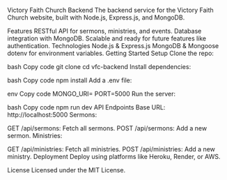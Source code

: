 Victory Faith Church Backend
The backend service for the Victory Faith Church website, built with Node.js, Express.js, and MongoDB.

Features
RESTful API for sermons, ministries, and events.
Database integration with MongoDB.
Scalable and ready for future features like authentication.
Technologies
Node.js & Express.js
MongoDB & Mongoose
dotenv for environment variables.
Getting Started
Setup
Clone the repo:

bash
Copy code
git clone <repo-url>
cd vfc-backend
Install dependencies:

bash
Copy code
npm install
Add a .env file:

env
Copy code
MONGO_URI=<your-mongo-db-uri>
PORT=5000
Run the server:

bash
Copy code
npm run dev
API Endpoints
Base URL: http://localhost:5000
Sermons:

GET /api/sermons: Fetch all sermons.
POST /api/sermons: Add a new sermon.
Ministries:

GET /api/ministries: Fetch all ministries.
POST /api/ministries: Add a new ministry.
Deployment
Deploy using platforms like Heroku, Render, or AWS.

License
Licensed under the MIT License.